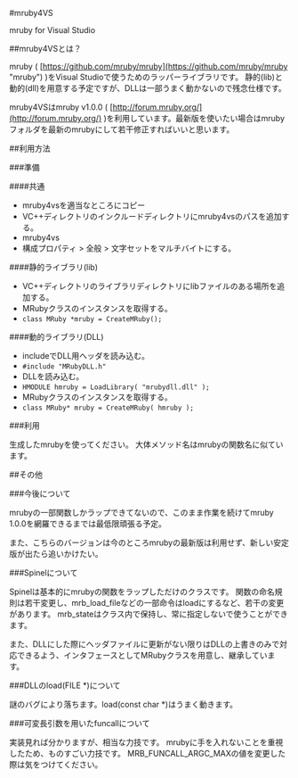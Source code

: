 #mruby4VS

mruby for Visual Studio

##mruby4VSとは？

mruby ( [https://github.com/mruby/mruby](https://github.com/mruby/mruby "mruby") )をVisual Studioで使うためのラッパーライブラリです。
静的(lib)と動的(dll)を用意する予定ですが、DLLは一部うまく動かないので残念仕様です。

mruby4VSはmruby v1.0.0 ( [http://forum.mruby.org/](http://forum.mruby.org/) )を利用しています。最新版を使いたい場合はmrubyフォルダを最新のmrubyにして若干修正すればいいと思います。

##利用方法

###準備

####共通

+ mruby4vsを適当なところにコピー
+ VC++ディレクトリのインクルードディレクトリにmruby4vsのパスを追加する。
 + mruby4vs
+ 構成プロパティ > 全般 > 文字セットをマルチバイトにする。

####静的ライブラリ(lib)

+ VC++ディレクトリのライブラリディレクトリにlibファイルのある場所を追加する。
+ MRubyクラスのインスタンスを取得する。
 + `class MRuby *mruby = CreateMRuby();`

####動的ライブラリ(DLL)

+ includeでDLL用ヘッダを読み込む。
 + `#include "MRubyDLL.h"`
+ DLLを読み込む。
 + `HMODULE hmruby = LoadLibrary( "mrubydll.dll" );`
+ MRubyクラスのインスタンスを取得する。
 + `class MRuby* mruby = CreateMRuby( hmruby );`

###利用

生成したmrubyを使ってください。
大体メソッド名はmrubyの関数名に似ています。

##その他

###今後について

mrubyの一部関数しかラップできてないので、このまま作業を続けてmruby 1.0.0を網羅できるまでは最低限頑張る予定。

また、こちらのバージョンは今のところmrubyの最新版は利用せず、新しい安定版が出たら追いかけたい。

###Spinelについて

Spinelは基本的にmrubyの関数をラップしただけのクラスです。
関数の命名規則は若干変更し、mrb_load_fileなどの一部命令はloadにするなど、若干の変更があります。
mrb_stateはクラス内で保持し、常に指定しないで使うことができます。

また、DLLにした際にヘッダファイルに更新がない限りはDLLの上書きのみで対応できるよう、インタフェースとしてMRubyクラスを用意し、継承しています。

###DLLのload(FILE *)について

謎のバグにより落ちます。load(const char *)はうまく動きます。

###可変長引数を用いたfuncallについて

実装見れば分かりますが、相当な力技です。
mrubyに手を入れないことを重視したため、ものすごい力技です。
MRB_FUNCALL_ARGC_MAXの値を変更した際は気をつけてください。
